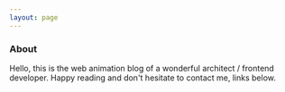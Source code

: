 ```yaml
---
layout: page
---
```


<h3>About</h3>

Hello, this is the web animation blog of a wonderful architect / frontend developer.
Happy reading and don't hesitate to contact me, links below.
<span style="display: block; font-size: 40px; text-align: center;"><i class="fa fa-angle-double-down"></i></span>
